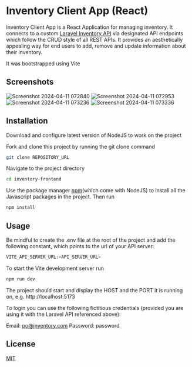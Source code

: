 # Inventory Client App (React)

Inventory Client App is a React Application for managing inventory. It connects to a custom [Laravel Inventory API](https://github.com/strikay/inventory-backend) via designated API endpoints which follow the CRUD style of all REST APIs. It provides an aesthetically appealing way for end users to add, remove and update information about their inventory. 

It was bootstrapped using Vite

## Screenshots
![Screenshot 2024-04-11 072840](https://github.com/strikay/inventory-frontend/assets/41167411/b048b8af-6a8e-460f-93c6-e3445e7ad648)
![Screenshot 2024-04-11 072953](https://github.com/strikay/inventory-frontend/assets/41167411/1ad75274-4628-4f2c-b73d-f9679b9ea4ed)
![Screenshot 2024-04-11 073236](https://github.com/strikay/inventory-frontend/assets/41167411/1c9fc187-18b0-4d5d-9b26-ec2b3d4aba83)
![Screenshot 2024-04-11 073336](https://github.com/strikay/inventory-frontend/assets/41167411/ba1d47e6-7b73-4bd0-a81d-3a6f8732ef88)

## Installation

Download and configure latest version of NodeJS to work on the project

Fork and clone this project by running the git clone command
```bash
git clone REPOSITORY_URL
```
Navigate to the project directory
```bash
cd inventory-frontend
```

Use the package manager [npm](https://nodejs.org/en/download)(which come with NodeJS) to install all the Javascript packages in the project. Then run

```bash
npm install
```

## Usage

Be mindful to create the .env file at the root of the project and add the following constant, which points to the url of your API server:
```bash
VITE_API_SERVER_URL:<API_SERVER_URL>
```

To start the Vite development server run
```bash
npm run dev
```
The project should start and display the HOST and the PORT it is running on, e.g. http://localhost:5173

To login you can use the following fictitious credentials (provided you are using it with the Laravel API referenced above):

Email: po@inventory.com
Password: password


## License

[MIT](https://choosealicense.com/licenses/mit/)
